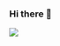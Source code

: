 ### Hi there 👋

<a href="https://itnote-for-me.tistory.com/" target="_blank">
<img src="https://img.shields.io/badge/tistory-white?style=flat&logo=Tistory&logoColor=black"/>
<!--
**mokjakA/mokjakA** is a ✨ _special_ ✨ repository because its `README.md` (this file) appears on your GitHub profile.

Here are some ideas to get you started:

- 🔭 I’m currently working on ...
- 🌱 I’m currently learning ...
- 👯 I’m looking to collaborate on ...
- 🤔 I’m looking for help with ...
- 💬 Ask me about ...
- 📫 How to reach me: ...
- 😄 Pronouns: ...
- ⚡ Fun fact: ...
-->
